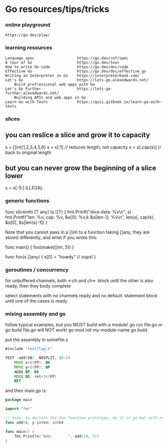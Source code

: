 # Go resources/tips/tricks
### online playground
```
https://go.dev/play/
```
### learning resources
```
Language spec                   https://go.dev/ref/spec
A tour of Go                    https://go.dev/tour
How to write Go code            https://go.dev/doc/code
Effective Go                    https://go.dev/doc/effective_go
Writing an Interpreter in Go    https://interpreterbook.com/
Let's Go                        https://lets-go.alexedwards.net/
    Build profressional web apps with Go
Let's Go Further                https://lets-go-further.alexedwards.net/
    Building APIs and web apps in Go
Learn Go with Tests             https://quii.gitbook.io/learn-go-with-tests
```

### slices
## you can reslice a slice and grow it to capacity
s = []int{1,2,3,4,5,6}
s = s[:1]  // reduces length, not capacity
s = s[:cap(s)] // back to original length 
## but you can never grow the beginning of a slice lower
s = s[-5:]  ILLEGAL

### generic functions
func sliceinfo [T any] (s []T) {
	fmt.Printf("slice data: %v\n", s)
	fmt.Printf("len: %v, cap: %v, &s[0]: %v,k &s[len-1]: %v\n", len(s), cap(s), &s[0], &s[len(s)-1])
}

Note that you cannot pass in a []int to a function taking []any, they are stored differently, and what if you wrote this:

func main() {
     foo(make([]int, 5))
}

func foo(s []any) {
    s[0] = "howdy" // oops! 
}

### goroutines / concurrency

for unbuffered channels, both <-ch and ch<- block until the other is also ready, then they body complete

select statements with no channels ready and no default: statement block until one of the cases is ready

### mixing assembly and go
follow typical examples, but you MUST build with a module!  go run file.go or go build file.go will NOT work!
go mod init my-module-name
go build

put the assembly in somefile.s
```asm
#include "textflag.h"

TEXT ·add(SB), NOSPLIT, $0-24
    MOVQ x+0(FP), BX    
    MOVQ y+8(FP), BP    
    ADDQ BP, BX        
    MOVQ BX, ret+16(FP)
    RET                 
```

and then main.go is:
```go
package main

import "fmt"

// note: to declare the asm function prototype, do it in go but with no { body } 
func add(x, y int64) int64

func main() {
    fmt.Println("Add:       ", add(10, 5))
}
```
